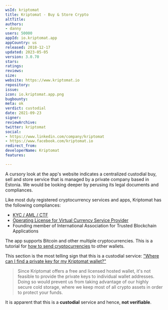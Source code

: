 ```yaml
---
wsId: kriptomat
title: Kriptomat - Buy & Store Crypto
altTitle: 
authors:
- danny
users: 50000
appId: io.kriptomat.app
appCountry: us
released: 2018-12-17
updated: 2023-05-05
version: 3.0.70
stars: 
ratings: 
reviews: 
size: 
website: https://www.kriptomat.io
repository: 
issue: 
icon: io.kriptomat.app.png
bugbounty: 
meta: ok
verdict: custodial
date: 2021-09-23
signer: 
reviewArchive: 
twitter: kriptomat
social:
- https://www.linkedin.com/company/kriptomat
- https://www.facebook.com/kriptomat.io
redirect_from: 
developerName: Kriptomat
features: 

---
```


A cursory look at the app's website indicates a centralized custodial buy, sell and store service that is managed by a private company based in Estonia. We would be looking deeper by perusing its legal documents and compliances.

Like most duly registered cryptocurrency services and apps, Kriptomat has the following compliances:

- [KYC / AML / CTF](https://kriptomat.io/aml/)
- [Operating License for Virtual Currency Service Provider](https://kriptomat.io/wp-content/uploads/2020/11/kriptomat-operating-licence-virtual-currecncy-services.pdf)
- Founding member of International Association for Trusted Blockchain Applications

The app supports Bitcoin and other multiple cryptocurrencies. This is a tutorial for [how to send cryptocurrencies](https://help.kriptomat.io/en/articles/1986089-how-to-send-cryptocurrencies-to-another-wallet) to other wallets.

This section is the most telling sign that this is a custodial service: ["Where can I find a private key for my Kriptomat wallet?"](https://help.kriptomat.io/en/articles/2107421-where-can-i-find-a-private-key-for-my-kriptomat-wallet)

> Since Kriptomat offers a free and licensed hosted wallet, it's not feasible to provide the private keys to individual wallet addresses. Doing so would prevent us from taking advantage of our highly secure cold storage, where we keep most of all crypto assets in order to protect your funds.

It is apparent that this is a **custodial** service and hence, **not verifiable**.